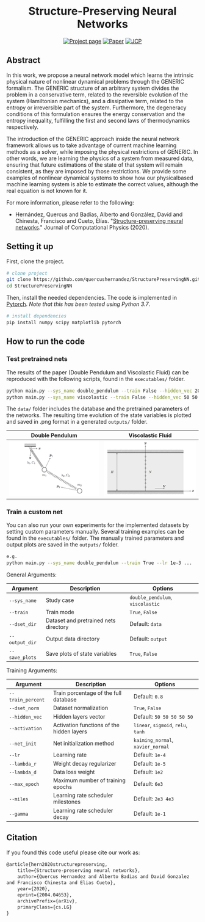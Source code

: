 
<div align="center">  
  
# Structure-Preserving Neural Networks

[![Project page](https://img.shields.io/badge/-Project%20page-blue)](https://amb.unizar.es/people/quercus-hernandez/)
[![Paper](https://img.shields.io/badge/Paper-PDF-red)](https://arxiv.org/pdf/2004.04653.pdf)
[![JCP](https://img.shields.io/badge/JCP-2020-green)](https://www.sciencedirect.com/science/article/pii/S0021999120307245)

</div>

## Abstract

In this work, we propose a neural network model which learns the intrinsic physical
nature of nonlinear dynamical problems through the GENERIC formalism. The
GENERIC structure of an arbitrary system divides the problem in a conservative
term, related to the reversible evolution of the system (Hamiltonian mechanics), and
a dissipative term, related to the entropy or irreversible part of the system. Furthermore,
the degeneracy conditions of this formulation ensures the energy conservation
and the entropy inequality, fulfilling the first and second laws of thermodynamics
respectively.

The introduction of the GENERIC approach inside the neural network framework
allows us to take advantage of current machine learning methods as a solver, while
imposing the physical restrictions of GENERIC. In other words, we are learning the
physics of a system from measured data, ensuring that future estimations of the state
of that system will remain consistent, as they are imposed by those restrictions. We
provide some examples of nonlinear dynamical systems to show how our physicalbased
machine learning system is able to estimate the correct values, although the
real equation is not known for it.

For more information, please refer to the following:

- Hernández, Quercus and Badías, Alberto and González, David and Chinesta, Francisco and Cueto, Elías. "[Structure-preserving neural networks](https://www.sciencedirect.com/science/article/pii/S0021999120307245)." Journal of Computational Physics (2020).

## Setting it up

First, clone the project.

```bash
# clone project
git clone https://github.com/quercushernandez/StructurePreservingNN.git
cd StructurePreservingNN
```

Then, install the needed dependencies. The code is implemented in [Pytorch](https://pytorch.org). _Note that this has been tested using Python 3.7_.

```bash
# install dependencies
pip install numpy scipy matplotlib pytorch
 ```

## How to run the code  

### Test pretrained nets

The results of the paper (Double Pendulum and Viscolastic Fluid) can be reproduced with the following scripts, found in the `executables/` folder.

```bash
python main.py --sys_name double_pendulum --train False --hidden_vec 200 200 200 200 200
python main.py --sys_name viscolastic --train False --hidden_vec 50 50 50 50 50 --dset_norm False
```

The `data/` folder includes the database and the pretrained parameters of the networks. The resulting time evolution of the state variables is plotted and saved in .png format in a generated `outputs/` folder.

|             Double Pendulum                  |         Viscolastic Fluid             |
| ---------------------------------------------|---------------------------------------|
|<div align="center"> <img src="/data/double_pendulum.png" width="500"></div>|<div align="center"> <img src="/data/viscolastic.png" width="500"></div>|

### Train a custom net

You can also run your own experiments for the implemented datasets by setting custom parameters manually. Several training examples can be found in the `executables/` folder. The manually trained parameters and output plots are saved in the `outputs/` folder.

```bash
e.g.
python main.py --sys_name double_pendulum --train True --lr 1e-3 ...
```

General Arguments:

|     Argument              |             Description                           | Options                                               |
|---------------------------| ------------------------------------------------- |------------------------------------------------------ |
| `--sys_name`              | Study case                                        | `double_pendulum`, `viscolastic`                      |
| `--train`                 | Train mode                                        | `True`, `False`                                       |
| `--dset_dir`              | Dataset and pretrained nets directory             | Default: `data`                                       |
| `--output_dir`            | Output data directory                             | Default: `output`                                     |
| `--save_plots`            | Save plots of state variables                     | `True`, `False`                                       |

Training Arguments:

|     Argument              |             Description                           | Options                                               |
|---------------------------| ------------------------------------------------- |------------------------------------------------------ |
| `--train_percent`         | Train porcentage of the full database             | Default: `0.8`                                        |
| `--dset_norm`             | Dataset normalization                             | `True`, `False`                                       |
| `--hidden_vec`            | Hidden layers vector                              | Default: `50 50 50 50 50`                             |
| `--activation`            | Activation functions of the hidden layers         | `linear`, `sigmoid`, `relu`, `tanh`                   |
| `--net_init`              | Net initialization method                         | `kaiming_normal`, `xavier_normal`                     |
| `--lr`                    | Learning rate                                     | Default: `1e-4`                                       |
| `--lambda_r`              | Weight decay regularizer                          | Default: `1e-5`                                       |
| `--lambda_d`              | Data loss weight                                  | Default: `1e2`                                        |
| `--max_epoch`             | Maximum number of training epochs                 | Default: `6e3`                                        |
| `--miles`                 | Learning rate scheduler milestones                | Default: `2e3 4e3`                                    |
| `--gamma`                 | Learning rate scheduler decay                     | Default: `1e-1`                                       |

## Citation

If you found this code useful please cite our work as:

```
@article{hern2020structurepreserving,
    title={Structure-preserving neural networks},
    author={Quercus Hernandez and Alberto Badias and David Gonzalez and Francisco Chinesta and Elias Cueto},
    year={2020},
    eprint={2004.04653},
    archivePrefix={arXiv},
    primaryClass={cs.LG}
}
```
